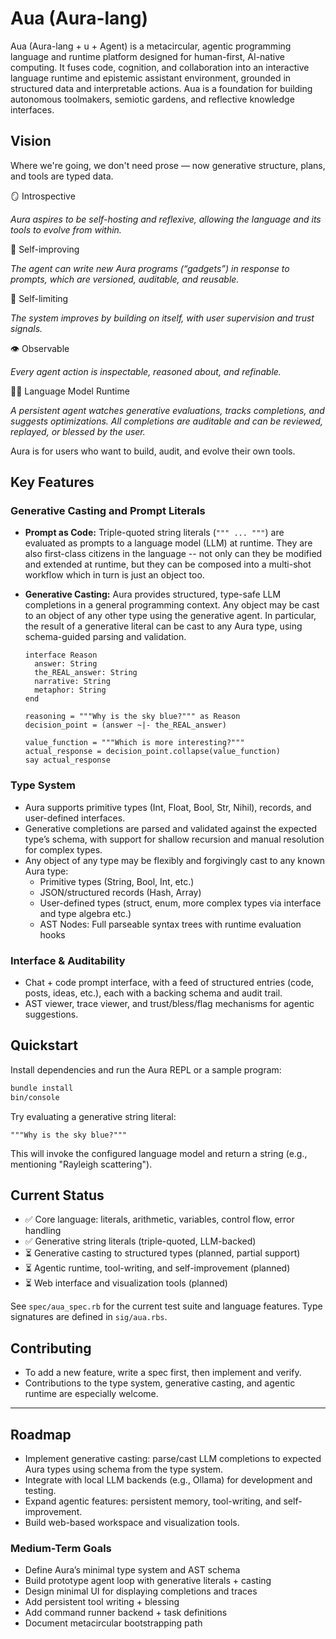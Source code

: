 # Aua (Aura-lang)

Aua (Aura-lang + u + Agent) is a metacircular, agentic programming language and runtime platform designed for human-first, AI-native computing. It fuses code, cognition, and collaboration into an interactive language runtime and epistemic assistant environment, grounded in structured data and interpretable actions. Aua is a foundation for building autonomous toolmakers, semiotic gardens, and reflective knowledge interfaces.

## Vision

Where we're going, we don't need prose — now generative structure, plans, and tools are typed data.

🪞 Introspective

*Aura aspires to be self-hosting and reflexive, allowing the language and its tools to evolve from within.*

🦾 Self-improving

*The agent can write new Aura programs (“gadgets”) in response to prompts, which are versioned, auditable, and reusable.*

🦄 Self-limiting

*The system improves by building on itself, with user supervision and trust signals.*

👁️ Observable

*Every agent action is inspectable, reasoned about, and refinable.*

🤷‍♂️ Language Model Runtime

*A persistent agent watches generative evaluations, tracks completions, and suggests optimizations. All completions are auditable and can be reviewed, replayed, or blessed by the user.*

Aura is for users who want to build, audit, and evolve their own tools.

## Key Features
### Generative Casting and Prompt Literals
- **Prompt as Code:** Triple-quoted string literals (`""" ... """`) are evaluated as prompts to a language model (LLM) at runtime. They are also first-class citizens in the language -- not only can they be modified and extended at runtime, but they can be composed into a multi-shot workflow which in turn is just an object too.
- **Generative Casting:** Aura provides structured, type-safe LLM completions in a general programming context. Any object may be cast to an object of any other type using the generative agent. In particular, the result of a generative literal can be cast to any Aura type, using schema-guided parsing and validation. 

  ```aura
  interface Reason
    answer: String
    the_REAL_answer: String
    narrative: String
    metaphor: String
  end

  reasoning = """Why is the sky blue?""" as Reason
  decision_point = (answer ~|- the_REAL_answer)

  value_function = """Which is more interesting?""" 
  actual_response = decision_point.collapse(value_function)
  say actual_response
  ```

### Type System
- Aura supports primitive types (Int, Float, Bool, Str, Nihil), records, and user-defined interfaces.
- Generative completions are parsed and validated against the expected type’s schema, with support for shallow recursion and manual resolution for complex types.
- Any object of any type may be flexibly and forgivingly cast to any known Aura type:
  - Primitive types (String, Bool, Int, etc.)
  - JSON/structured records (Hash, Array)
  - User-defined types (struct, enum, more complex types via interface and type algebra etc.)
  - AST Nodes: Full parseable syntax trees with runtime evaluation hooks

### Interface & Auditability
- Chat + code prompt interface, with a feed of structured entries (code, posts, ideas, etc.), each with a backing schema and audit trail.
- AST viewer, trace viewer, and trust/bless/flag mechanisms for agentic suggestions.

## Quickstart

Install dependencies and run the Aura REPL or a sample program:

```sh
bundle install
bin/console
```

Try evaluating a generative string literal:

```aura
"""Why is the sky blue?"""
```

This will invoke the configured language model and return a string (e.g., mentioning "Rayleigh scattering").

## Current Status

- ✅ Core language: literals, arithmetic, variables, control flow, error handling
- ✅ Generative string literals (triple-quoted, LLM-backed)
- ⏳ Generative casting to structured types (planned, partial support)
- ⏳ Agentic runtime, tool-writing, and self-improvement (planned)
- ⏳ Web interface and visualization tools (planned)

See `spec/aua_spec.rb` for the current test suite and language features. Type signatures are defined in `sig/aua.rbs`.

## Contributing

- To add a new feature, write a spec first, then implement and verify.
- Contributions to the type system, generative casting, and agentic runtime are especially welcome.

---

## Roadmap
- Implement generative casting: parse/cast LLM completions to expected Aura types using schema from the type system.
- Integrate with local LLM backends (e.g., Ollama) for development and testing.
- Expand agentic features: persistent memory, tool-writing, and self-improvement.
- Build web-based workspace and visualization tools.

### Medium-Term Goals
- Define Aura’s minimal type system and AST schema
- Build prototype agent loop with generative literals + casting
- Design minimal UI for displaying completions and traces
- Add persistent tool writing + blessing
- Add command runner backend + task definitions
- Document metacircular bootstrapping path